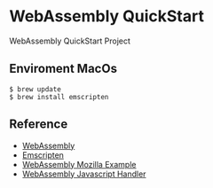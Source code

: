 # WebAssembly QuickStart 
WebAssembly QuickStart Project 

## Enviroment MacOs 

```shell
$ brew update
$ brew install emscripten

```

## Reference 
* [WebAssembly](https://webassembly.org/)
* [Emscripten](https://emscripten.org/)
* [WebAssembly Mozilla Example](https://developer.mozilla.org/en-US/docs/WebAssembly/C_to_wasm)
* [WebAssembly Javascript Handler](https://medium.com/@gruizdevilla/webassembly-for-javascripters-6783f6c11ae9)


